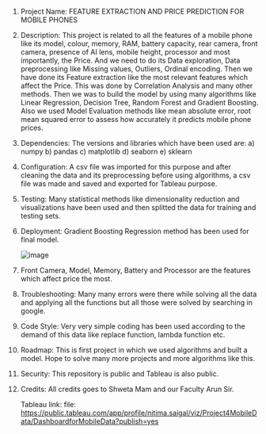 1) Project Name: FEATURE EXTRACTION AND PRICE PREDICTION FOR MOBILE PHONES
   
2) Description: This project is related to all the features of a mobile phone like its model, colour, memory, RAM, battery capacity, rear camera, front camera, presence of AI lens,  mobile height,
   processor and most importantly, the Price. And we need to do its Data exploration, Data preprocessing like Missing values, Outliers, Ordinal encoding. Then we have done its Feature extraction like
   the most relevant features which affect the Price. This was done by Correlation Analysis and many other methods. Then we was to build the model by using many algorithms like Linear Regression,
   Decision Tree, Random Forest and Gradient Boosting. Also we used Model Evaluation methods like mean absolute error, root mean squared error to assess how accurately it predicts mobile phone prices.
   
3) Dependencies: The versions and libraries which have been used are:
   a)  numpy
   b) pandas
   c) matplotlib
   d) seaborn
   e) sklearn
   
4) Configuration: A csv file was imported for this purpose and after cleaning the data and its preprocessing before using algorithms, a csv file was made and saved and exported for Tableau purpose.

5) Testing: Many statistical methods like dimensionality reduction and visualizations have been used and then splitted the data for training and testing sets.

6) Deployment: Gradient Boosting Regression method has been used for final model.

   ![image](https://github.com/nitimasaigal/Project-4---Price-Prediction-for-Mobile-Phones/assets/146649752/d61723b3-7e54-4826-9a58-21eb9642af68)

7) Front Camera, Model, Memory, Battery and Processor are the features which affect price the most.

8) Troubleshooting: Many many errors were there while solving all the data and applying all the functions but all those were solved by searching in google.

9) Code Style: Very very simple coding has been used according to the demand of this data like replace function, lambda function etc.

10) Roadmap: This is first project in which we used algorithms and built a model. Hope to solve many more projects and more algorithms like this.

11) Security: This repository is public and Tableau is also public.

12) Credits: All credits goes to Shweta Mam and our Faculty Arun Sir.

    Tableau link: file: https://public.tableau.com/app/profile/nitima.saigal/viz/Project4MobileData/DashboardforMobileData?publish=yes
